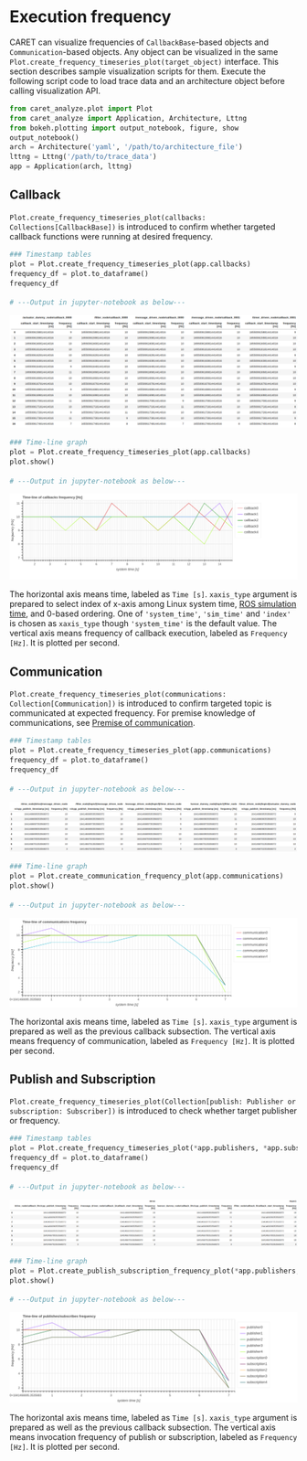 # Execution frequency

CARET can visualize frequencies of `CallbackBase`-based objects and `Communication`-based objects.
Any object can be visualized in the same `Plot.create_frequency_timeseries_plot(target_object)` interface.
This section describes sample visualization scripts for them.
Execute the following script code to load trace data and an architecture object before calling visualization API.

```python
from caret_analyze.plot import Plot
from caret_analyze import Application, Architecture, Lttng
from bokeh.plotting import output_notebook, figure, show
output_notebook()
arch = Architecture('yaml', '/path/to/architecture_file')
lttng = Lttng('/path/to/trace_data')
app = Application(arch, lttng)
```

## Callback

`Plot.create_frequency_timeseries_plot(callbacks: Collections[CallbackBase])` is introduced to confirm whether targeted callback functions were running at desired frequency.

```python
### Timestamp tables
plot = Plot.create_frequency_timeseries_plot(app.callbacks)
frequency_df = plot.to_dataframe()
frequency_df

# ---Output in jupyter-notebook as below---
```

![callback_frequency_df](../../imgs/callback_frequency_df.png)

```python
### Time-line graph
plot = Plot.create_frequency_timeseries_plot(app.callbacks)
plot.show()

# ---Output in jupyter-notebook as below---
```

![callback_frequency_time_line](../../imgs/callback_frequency_time_line.png)

The horizontal axis means time, labeled as `Time [s]`. `xaxis_type` argument is prepared to select index of x-axis among Linux system time, [ROS simulation time](../../recording/sim_time.md), and 0-based ordering. One of `'system_time'`, `'sim_time'` and `'index'` is chosen as `xaxis_type` though `'system_time'` is the default value.
The vertical axis means frequency of callback execution, labeled as `Frequency [Hz]`. It is plotted per second.

## Communication

`Plot.create_frequency_timeseries_plot(communications: Collection[Communication])` is introduced to confirm targeted topic is communicated at expected frequency.
For premise knowledge of communications, see [Premise of communication](../communication/premise_of_communication.md).

```python
### Timestamp tables
plot = Plot.create_frequency_timeseries_plot(app.communications)
frequency_df = plot.to_dataframe()
frequency_df

# ---Output in jupyter-notebook as below---
```

![comm_frequency_df](../../imgs/comm_frequency_df.png)

```python
### Time-line graph
plot = Plot.create_communication_frequency_plot(app.communications)
plot.show()

# ---Output in jupyter-notebook as below---
```

![communication_frequency_time_line](../../imgs/communication_frequency_time_line.png)

The horizontal axis means time, labeled as `Time [s]`. `xaxis_type` argument is prepared as well as the previous callback subsection.
The vertical axis means frequency of communication, labeled as `Frequency [Hz]`. It is plotted per second.

## Publish and Subscription

`Plot.create_frequency_timeseries_plot(Collection[publish: Publisher or subscription: Subscriber])` is introduced to check whether target publisher or frequency.

```python
### Timestamp tables
plot = Plot.create_frequency_timeseries_plot(*app.publishers, *app.subscriptions)
frequency_df = plot.to_dataframe()
frequency_df

# ---Output in jupyter-notebook as below---
```

![pub_sub_frequency_df](../../imgs/pub_sub_frequency_df.png)

```python
### Time-line graph
plot = Plot.create_publish_subscription_frequency_plot(*app.publishers, *app.subscriptions)
plot.show()

# ---Output in jupyter-notebook as below---
```

![pub_sub_frequency_time_line](../../imgs/pub_sub_frequency_time_line.png)

The horizontal axis means time, labeled as `Time [s]`. `xaxis_type` argument is prepared as well as the previous callback subsection.
The vertical axis means invocation frequency of publish or subscription, labeled as `Frequency [Hz]`. It is plotted per second.
